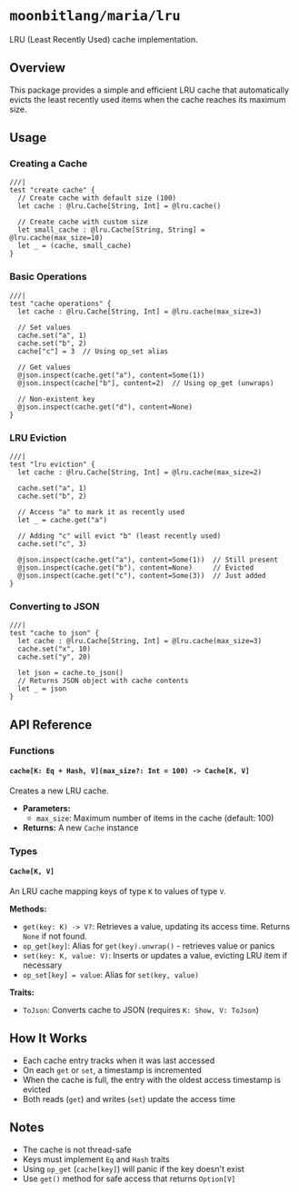 # `moonbitlang/maria/lru`

LRU (Least Recently Used) cache implementation.

## Overview

This package provides a simple and efficient LRU cache that automatically evicts the least recently used items when the cache reaches its maximum size.

## Usage

### Creating a Cache

```moonbit
///|
test "create cache" {
  // Create cache with default size (100)
  let cache : @lru.Cache[String, Int] = @lru.cache()
  
  // Create cache with custom size
  let small_cache : @lru.Cache[String, String] = @lru.cache(max_size=10)
  let _ = (cache, small_cache)
}
```

### Basic Operations

```moonbit
///|
test "cache operations" {
  let cache : @lru.Cache[String, Int] = @lru.cache(max_size=3)
  
  // Set values
  cache.set("a", 1)
  cache.set("b", 2)
  cache["c"] = 3  // Using op_set alias
  
  // Get values
  @json.inspect(cache.get("a"), content=Some(1))
  @json.inspect(cache["b"], content=2)  // Using op_get (unwraps)
  
  // Non-existent key
  @json.inspect(cache.get("d"), content=None)
}
```

### LRU Eviction

```moonbit
///|
test "lru eviction" {
  let cache : @lru.Cache[String, Int] = @lru.cache(max_size=2)
  
  cache.set("a", 1)
  cache.set("b", 2)
  
  // Access "a" to mark it as recently used
  let _ = cache.get("a")
  
  // Adding "c" will evict "b" (least recently used)
  cache.set("c", 3)
  
  @json.inspect(cache.get("a"), content=Some(1))  // Still present
  @json.inspect(cache.get("b"), content=None)     // Evicted
  @json.inspect(cache.get("c"), content=Some(3))  // Just added
}
```

### Converting to JSON

```moonbit
///|
test "cache to json" {
  let cache : @lru.Cache[String, Int] = @lru.cache(max_size=3)
  cache.set("x", 10)
  cache.set("y", 20)
  
  let json = cache.to_json()
  // Returns JSON object with cache contents
  let _ = json
}
```

## API Reference

### Functions

#### `cache[K: Eq + Hash, V](max_size?: Int = 100) -> Cache[K, V]`

Creates a new LRU cache.

- **Parameters:**
  - `max_size`: Maximum number of items in the cache (default: 100)
- **Returns:** A new `Cache` instance

### Types

#### `Cache[K, V]`

An LRU cache mapping keys of type `K` to values of type `V`.

**Methods:**
- `get(key: K) -> V?`: Retrieves a value, updating its access time. Returns `None` if not found.
- `op_get[key]`: Alias for `get(key).unwrap()` - retrieves value or panics
- `set(key: K, value: V)`: Inserts or updates a value, evicting LRU item if necessary
- `op_set[key] = value`: Alias for `set(key, value)`

**Traits:**
- `ToJson`: Converts cache to JSON (requires `K: Show, V: ToJson`)

## How It Works

- Each cache entry tracks when it was last accessed
- On each `get` or `set`, a timestamp is incremented
- When the cache is full, the entry with the oldest access timestamp is evicted
- Both reads (`get`) and writes (`set`) update the access time

## Notes

- The cache is not thread-safe
- Keys must implement `Eq` and `Hash` traits
- Using `op_get` (`cache[key]`) will panic if the key doesn't exist
- Use `get()` method for safe access that returns `Option[V]`
